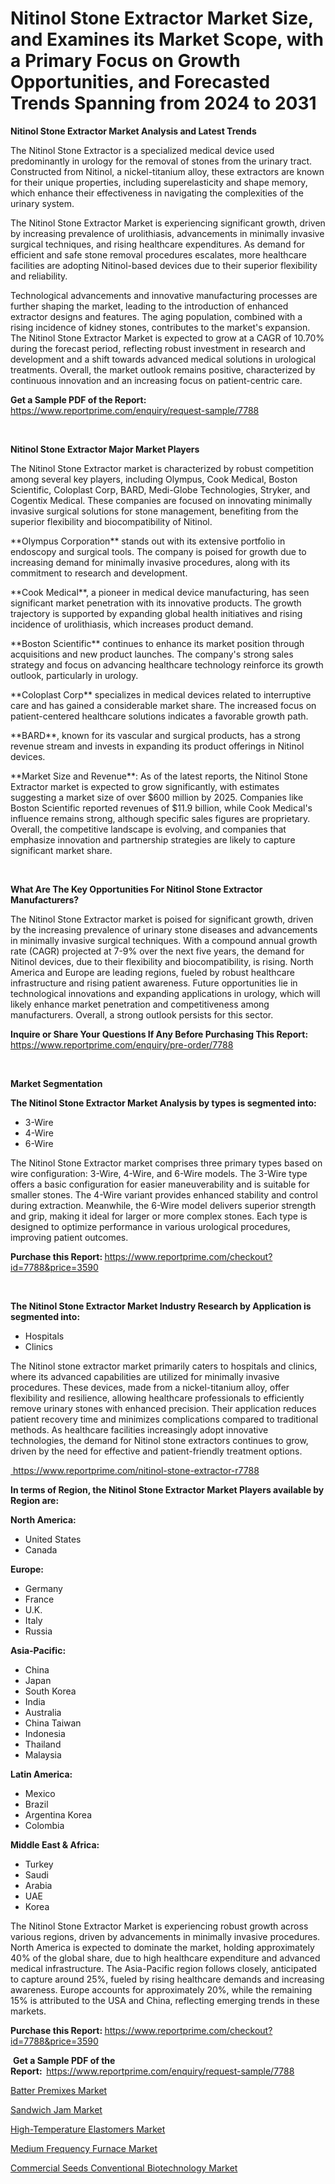 <p><h1>Nitinol Stone Extractor Market Size, and Examines its Market Scope, with a Primary Focus on Growth Opportunities, and Forecasted Trends Spanning from 2024 to 2031</h1></p><p><strong>Nitinol Stone Extractor Market Analysis and Latest Trends</strong></p>
<p><p>The Nitinol Stone Extractor is a specialized medical device used predominantly in urology for the removal of stones from the urinary tract. Constructed from Nitinol, a nickel-titanium alloy, these extractors are known for their unique properties, including superelasticity and shape memory, which enhance their effectiveness in navigating the complexities of the urinary system.</p><p>The Nitinol Stone Extractor Market is experiencing significant growth, driven by increasing prevalence of urolithiasis, advancements in minimally invasive surgical techniques, and rising healthcare expenditures. As demand for efficient and safe stone removal procedures escalates, more healthcare facilities are adopting Nitinol-based devices due to their superior flexibility and reliability.</p><p>Technological advancements and innovative manufacturing processes are further shaping the market, leading to the introduction of enhanced extractor designs and features. The aging population, combined with a rising incidence of kidney stones, contributes to the market's expansion. The Nitinol Stone Extractor Market is expected to grow at a CAGR of 10.70% during the forecast period, reflecting robust investment in research and development and a shift towards advanced medical solutions in urological treatments. Overall, the market outlook remains positive, characterized by continuous innovation and an increasing focus on patient-centric care.</p></p>
<p><strong>Get a Sample PDF of the Report:&nbsp;</strong> <a href="https://www.reportprime.com/enquiry/request-sample/7788?utm_campaign=1349&utm_medium=2&utm_source=Github&utm_content=ia&utm_term=10102024&utm_id=nitinol-stone-extractor">https://www.reportprime.com/enquiry/request-sample/7788</a></p>
<p>&nbsp;</p>
<p><strong>Nitinol Stone Extractor Major Market Players</strong></p>
<p><p>The Nitinol Stone Extractor market is characterized by robust competition among several key players, including Olympus, Cook Medical, Boston Scientific, Coloplast Corp, BARD, Medi-Globe Technologies, Stryker, and Cogentix Medical. These companies are focused on innovating minimally invasive surgical solutions for stone management, benefiting from the superior flexibility and biocompatibility of Nitinol.</p><p>**Olympus Corporation** stands out with its extensive portfolio in endoscopy and surgical tools. The company is poised for growth due to increasing demand for minimally invasive procedures, along with its commitment to research and development.</p><p>**Cook Medical**, a pioneer in medical device manufacturing, has seen significant market penetration with its innovative products. The growth trajectory is supported by expanding global health initiatives and rising incidence of urolithiasis, which increases product demand.</p><p>**Boston Scientific** continues to enhance its market position through acquisitions and new product launches. The company's strong sales strategy and focus on advancing healthcare technology reinforce its growth outlook, particularly in urology.</p><p>**Coloplast Corp** specializes in medical devices related to interruptive care and has gained a considerable market share. The increased focus on patient-centered healthcare solutions indicates a favorable growth path.</p><p>**BARD**, known for its vascular and surgical products, has a strong revenue stream and invests in expanding its product offerings in Nitinol devices.</p><p>**Market Size and Revenue**: As of the latest reports, the Nitinol Stone Extractor market is expected to grow significantly, with estimates suggesting a market size of over $600 million by 2025. Companies like Boston Scientific reported revenues of $11.9 billion, while Cook Medical's influence remains strong, although specific sales figures are proprietary. Overall, the competitive landscape is evolving, and companies that emphasize innovation and partnership strategies are likely to capture significant market share.</p></p>
<p>&nbsp;</p>
<p><strong>What Are The Key Opportunities For Nitinol Stone Extractor Manufacturers?</strong></p>
<p><p>The Nitinol Stone Extractor market is poised for significant growth, driven by the increasing prevalence of urinary stone diseases and advancements in minimally invasive surgical techniques. With a compound annual growth rate (CAGR) projected at 7-9% over the next five years, the demand for Nitinol devices, due to their flexibility and biocompatibility, is rising. North America and Europe are leading regions, fueled by robust healthcare infrastructure and rising patient awareness. Future opportunities lie in technological innovations and expanding applications in urology, which will likely enhance market penetration and competitiveness among manufacturers. Overall, a strong outlook persists for this sector.</p></p>
<p><strong>Inquire or Share Your Questions If Any Before Purchasing This Report:</strong> <a href="https://www.reportprime.com/enquiry/pre-order/7788?utm_campaign=1349&utm_medium=2&utm_source=Github&utm_content=ia&utm_term=10102024&utm_id=nitinol-stone-extractor">https://www.reportprime.com/enquiry/pre-order/7788</a></p>
<p>&nbsp;</p>
<p><strong>Market Segmentation</strong></p>
<p><strong>The Nitinol Stone Extractor Market Analysis by types is segmented into:</strong></p>
<p><ul><li>3-Wire</li><li>4-Wire</li><li>6-Wire</li></ul></p>
<p><p>The Nitinol Stone Extractor market comprises three primary types based on wire configuration: 3-Wire, 4-Wire, and 6-Wire models. The 3-Wire type offers a basic configuration for easier maneuverability and is suitable for smaller stones. The 4-Wire variant provides enhanced stability and control during extraction. Meanwhile, the 6-Wire model delivers superior strength and grip, making it ideal for larger or more complex stones. Each type is designed to optimize performance in various urological procedures, improving patient outcomes.</p></p>
<p><strong>Purchase this Report:&nbsp;</strong><a href="https://www.reportprime.com/checkout?id=7788&price=3590&utm_campaign=1349&utm_medium=2&utm_source=Github&utm_content=ia&utm_term=10102024&utm_id=nitinol-stone-extractor">https://www.reportprime.com/checkout?id=7788&price=3590</a></p>
<p>&nbsp;</p>
<p><strong>The Nitinol Stone Extractor Market Industry Research by Application is segmented into:</strong></p>
<p><ul><li>Hospitals</li><li>Clinics</li></ul></p>
<p><p>The Nitinol stone extractor market primarily caters to hospitals and clinics, where its advanced capabilities are utilized for minimally invasive procedures. These devices, made from a nickel-titanium alloy, offer flexibility and resilience, allowing healthcare professionals to efficiently remove urinary stones with enhanced precision. Their application reduces patient recovery time and minimizes complications compared to traditional methods. As healthcare facilities increasingly adopt innovative technologies, the demand for Nitinol stone extractors continues to grow, driven by the need for effective and patient-friendly treatment options.</p></p>
<p><a href="https://www.reportprime.com/nitinol-stone-extractor-r7788?utm_campaign=1349&utm_medium=2&utm_source=Github&utm_content=ia&utm_term=10102024&utm_id=nitinol-stone-extractor">&nbsp;https://www.reportprime.com/nitinol-stone-extractor-r7788</a></p>
<p><strong>In terms of Region, the Nitinol Stone Extractor Market Players available by Region are:</strong></p>
<p>
    <p> <strong> North America: </strong>
        <ul>
            <li>United States</li>
            <li>Canada</li>
        </ul>
        </p> 
    <p> <strong> Europe: </strong>
        <ul>
            <li>Germany</li>
            <li>France</li>
            <li>U.K.</li>
            <li>Italy</li>
            <li>Russia</li>
        </ul>
        </p> 
    <p> <strong> Asia-Pacific: </strong>
        <ul>
            <li>China</li>
            <li>Japan</li>
            <li>South Korea</li>
            <li>India</li>
            <li>Australia</li>
            <li>China Taiwan</li>
            <li>Indonesia</li>
            <li>Thailand</li>
            <li>Malaysia</li>
        </ul>
        </p> 
    <p> <strong> Latin America: </strong>
        <ul>
            <li>Mexico</li>
            <li>Brazil</li>
            <li>Argentina Korea</li>
            <li>Colombia</li>
        </ul>
        </p> 
    <p> <strong> Middle East & Africa: </strong>
        <ul>
            <li>Turkey</li>
            <li>Saudi</li>
            <li>Arabia</li>
            <li>UAE</li>
            <li>Korea</li>
        </ul>
    </p>
    </p>
<p><p>The Nitinol Stone Extractor Market is experiencing robust growth across various regions, driven by advancements in minimally invasive procedures. North America is expected to dominate the market, holding approximately 40% of the global share, due to high healthcare expenditure and advanced medical infrastructure. The Asia-Pacific region follows closely, anticipated to capture around 25%, fueled by rising healthcare demands and increasing awareness. Europe accounts for approximately 20%, while the remaining 15% is attributed to the USA and China, reflecting emerging trends in these markets.</p></p>
<p><strong>Purchase this Report: </strong><a href="https://www.reportprime.com/checkout?id=7788&price=3590&utm_campaign=1349&utm_medium=2&utm_source=Github&utm_content=ia&utm_term=10102024&utm_id=nitinol-stone-extractor">https://www.reportprime.com/checkout?id=7788&price=3590</a></p>
<p>&nbsp;<strong>Get a Sample PDF of the Report:&nbsp;&nbsp;</strong><a href="https://www.reportprime.com/enquiry/request-sample/7788?utm_campaign=1349&utm_medium=2&utm_source=Github&utm_content=ia&utm_term=10102024&utm_id=nitinol-stone-extractor">https://www.reportprime.com/enquiry/request-sample/7788</a></p>
<p><strong></strong></p>
<p><p><a href="https://www.linkedin.com/pulse/batter-premixes-market-evolution-future-outlook-forecasting-uw6dc?utm_campaign=1349&utm_medium=2&utm_source=Github&utm_content=ia&utm_term=10102024&utm_id=nitinol-stone-extractor">Batter Premixes Market</a></p><p><a href="https://issuu.com/reportprime-2/docs/sandwich-jam-market-size-2030.pptx_e9910a97e5b5b4?utm_campaign=1349&utm_medium=2&utm_source=Github&utm_content=ia&utm_term=10102024&utm_id=nitinol-stone-extractor">Sandwich Jam Market</a></p><p><a href="https://www.linkedin.com/pulse/global-high-temperature-elastomers-market-sector2024-2031-metrics-n9bbc?utm_campaign=1349&utm_medium=2&utm_source=Github&utm_content=ia&utm_term=10102024&utm_id=nitinol-stone-extractor">High-Temperature Elastomers Market</a></p><p><a href="https://www.linkedin.com/pulse/medium-frequency-furnace-market-size-share-growth-analysis-type-pdywf?utm_campaign=1349&utm_medium=2&utm_source=Github&utm_content=ia&utm_term=10102024&utm_id=nitinol-stone-extractor">Medium Frequency Furnace Market</a></p><p><a href="https://issuu.com/reportprime-2/docs/commercial-seeds-conventional-biote_85922d2cfdb706?utm_campaign=1349&utm_medium=2&utm_source=Github&utm_content=ia&utm_term=10102024&utm_id=nitinol-stone-extractor">Commercial Seeds Conventional Biotechnology Market</a></p></p>